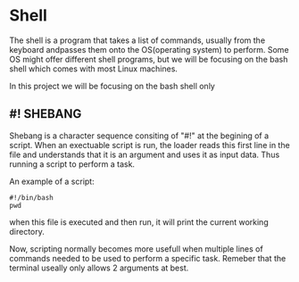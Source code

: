 # Shell

The shell is a program that takes a list of commands, usually from the keyboard andpasses them onto the OS(operating system) to perform. Some OS might offer different shell programs, but we will be focusing on the bash shell which comes with most Linux machines.

In this project we will be focusing on the bash shell only

## #! SHEBANG

Shebang is a character sequence consiting of "#!" at the begining of a script. When an exectuable script is run, the loader reads this first line in the file and understands that it is an argument and uses it as input data. Thus running a script to perform a task.

An example of a script:

	#!/bin/bash
	pwd

when this file is executed and then run, it will print the current working directory.

Now, scripting normally becomes more usefull when multiple lines of commands needed to be used to perform a specific task. Remeber that the terminal useally only allows 2 arguments at best.
